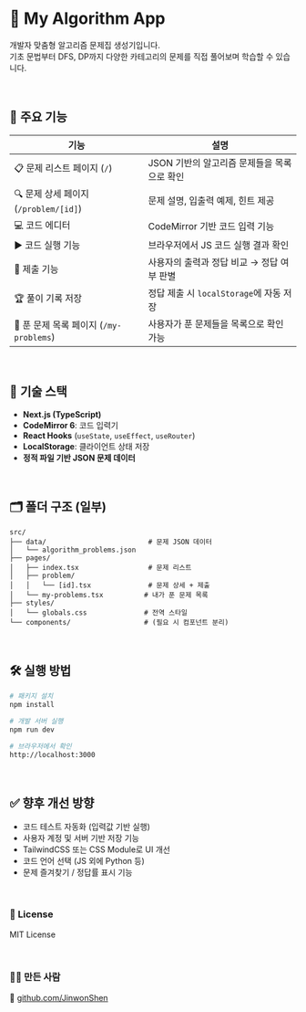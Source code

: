 # 🧠 My Algorithm App

개발자 맞춤형 알고리즘 문제집 생성기입니다.  
기초 문법부터 DFS, DP까지 다양한 카테고리의 문제를 직접 풀어보며 학습할 수 있습니다.

<br>

## 🚀 주요 기능

| 기능                                    | 설명                                        |
| --------------------------------------- | ------------------------------------------- |
| 📋 문제 리스트 페이지 (`/`)             | JSON 기반의 알고리즘 문제들을 목록으로 확인 |
| 🔍 문제 상세 페이지 (`/problem/[id]`)   | 문제 설명, 입출력 예제, 힌트 제공           |
| 💻 코드 에디터                          | CodeMirror 기반 코드 입력 기능              |
| ▶ 코드 실행 기능                        | 브라우저에서 JS 코드 실행 결과 확인         |
| 🚀 제출 기능                            | 사용자의 출력과 정답 비교 → 정답 여부 판별  |
| 🏆 풀이 기록 저장                       | 정답 제출 시 `localStorage`에 자동 저장     |
| 📜 푼 문제 목록 페이지 (`/my-problems`) | 사용자가 푼 문제들을 목록으로 확인 가능     |

<br>

## 🧰 기술 스택

- **Next.js (TypeScript)**
- **CodeMirror 6**: 코드 입력기
- **React Hooks** (`useState`, `useEffect`, `useRouter`)
- **LocalStorage**: 클라이언트 상태 저장
- **정적 파일 기반 JSON 문제 데이터**

<br>

## 🗂️ 폴더 구조 (일부)

```
src/
├── data/                         # 문제 JSON 데이터
│   └── algorithm_problems.json
├── pages/
│   ├── index.tsx                 # 문제 리스트
│   ├── problem/
│   │   └── [id].tsx              # 문제 상세 + 제출
│   └── my-problems.tsx          # 내가 푼 문제 목록
├── styles/
│   └── globals.css              # 전역 스타일
└── components/                  # (필요 시 컴포넌트 분리)
```

<br>

## 🛠️ 실행 방법

```bash
# 패키지 설치
npm install

# 개발 서버 실행
npm run dev

# 브라우저에서 확인
http://localhost:3000
```

<br>

## ✅ 향후 개선 방향

- 코드 테스트 자동화 (입력값 기반 실행)
- 사용자 계정 및 서버 기반 저장 기능
- TailwindCSS 또는 CSS Module로 UI 개선
- 코드 언어 선택 (JS 외에 Python 등)
- 문제 즐겨찾기 / 정답률 표시 기능

<br>

### 📄 License

MIT License

<br>

### 🙋‍♂️ 만든 사람

🔗 [github.com/JinwonShen](JinwonShen/algorithm-app)
